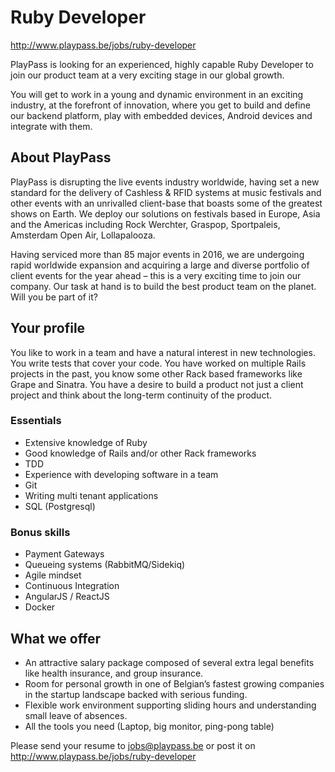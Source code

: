 # Ruby Developer

http://www.playpass.be/jobs/ruby-developer

PlayPass is looking for an experienced, highly capable Ruby Developer to join our product team at a very exciting stage in our global growth.

You will get to work in a young and dynamic environment in an exciting industry, at the forefront of innovation, where you get to build and define our backend platform, play with embedded devices, Android devices and integrate with them.

## About PlayPass

PlayPass is disrupting the live events industry worldwide, having set a new standard for the delivery of Cashless & RFID systems at music festivals and other events with an unrivalled client-base that boasts some of the greatest shows on Earth. We deploy our solutions on festivals based in Europe, Asia and the Americas including Rock Werchter, Graspop, Sportpaleis, Amsterdam Open Air, Lollapalooza.

Having serviced more than 85 major events in 2016, we are undergoing rapid worldwide expansion and acquiring a large and diverse portfolio of client events for the year ahead – this is a very exciting time to join our company. Our task at hand is to build the best product team on the planet. Will you be part of it?

## Your profile

You like to work in a team and have a natural interest in new technologies. You write tests that cover your code.
You have worked on multiple Rails projects in the past, you know some other Rack based frameworks like Grape and Sinatra.
You have a desire to build a product not just a client project and think about the long-term continuity of the product.

### Essentials

- Extensive knowledge of Ruby
- Good knowledge of Rails and/or other Rack frameworks
- TDD
- Experience with developing software in a team
- Git
- Writing multi tenant applications
- SQL (Postgresql)

### Bonus skills

- Payment Gateways
- Queueing systems (RabbitMQ/Sidekiq)
- Agile mindset
- Continuous Integration
- AngularJS / ReactJS
- Docker

## What we offer

- An attractive salary package composed of several extra legal benefits like health insurance, and group insurance.
- Room for personal growth in one of Belgian’s fastest growing companies in the startup landscape backed with serious funding.
- Flexible work environment supporting sliding hours and understanding small leave of absences.
- All the tools you need (Laptop, big monitor, ping-pong table)

Please send your resume to jobs@playpass.be or post it on http://www.playpass.be/jobs/ruby-developer
